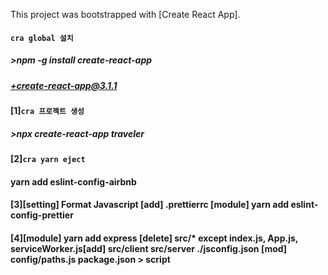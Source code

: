 This project was bootstrapped with [Create React App].

#### `cra global 설치`

##### >npm -g install create-react-app

##### +create-react-app@3.1.1

#### [1]`cra 프로젝트 생성`

##### >npx create-react-app traveler

#### [2]`cra yarn eject`

#### yarn add eslint-config-airbnb

#### [3][setting] Format Javascript [add] .prettierrc [module] yarn add eslint-config-prettier

#### [4][module] yarn add express [delete] src/\* except index.js, App.js, serviceWorker.js[add] src/client src/server ./jsconfig.json [mod] config/paths.js package.json > script
